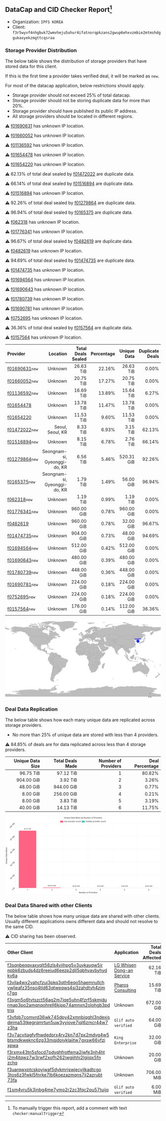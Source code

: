 ## DataCap and CID Checker Report[^1]
 - Organization: `IPFS KOREA`
 - Client: `f3r5wyvf4nhgbuk72wmvheju5uhur4ifatnorqpkzans2gwup6ehxvzmbie2mtmshdggukaxyekzmgttcqsraa`
### Storage Provider Distribution
The below table shows the distribution of storage providers that have stored data for this client.

If this is the first time a provider takes verified deal, it will be marked as `new`.

For most of the datacap application, below restrictions should apply.
 - Storage provider should not exceed 25% of total datacap.
 - Storage provider should not be storing duplicate data for more than 20%.
 - Storage provider should have published its public IP address.
 - All storage providers should be located in different regions.

⚠️ [f01690631](https://filfox.info/en/address/f01690631) has unknown IP location.

⚠️ [f01660052](https://filfox.info/en/address/f01660052) has unknown IP location.

⚠️ [f01136592](https://filfox.info/en/address/f01136592) has unknown IP location.

⚠️ [f01654478](https://filfox.info/en/address/f01654478) has unknown IP location.

⚠️ [f01654220](https://filfox.info/en/address/f01654220) has unknown IP location.

⚠️ 62.13% of total deal sealed by [f01472022](https://filfox.info/en/address/f01472022) are duplicate data.

⚠️ 66.14% of total deal sealed by [f01516894](https://filfox.info/en/address/f01516894) are duplicate data.

⚠️ [f01516894](https://filfox.info/en/address/f01516894) has unknown IP location.

⚠️ 92.26% of total deal sealed by [f01279864](https://filfox.info/en/address/f01279864) are duplicate data.

⚠️ 96.94% of total deal sealed by [f0165375](https://filfox.info/en/address/f0165375) are duplicate data.

⚠️ [f062318](https://filfox.info/en/address/f062318) has unknown IP location.

⚠️ [f01776341](https://filfox.info/en/address/f01776341) has unknown IP location.

⚠️ 96.67% of total deal sealed by [f0482619](https://filfox.info/en/address/f0482619) are duplicate data.

⚠️ [f0482619](https://filfox.info/en/address/f0482619) has unknown IP location.

⚠️ 94.69% of total deal sealed by [f01474735](https://filfox.info/en/address/f01474735) are duplicate data.

⚠️ [f01474735](https://filfox.info/en/address/f01474735) has unknown IP location.

⚠️ [f01694564](https://filfox.info/en/address/f01694564) has unknown IP location.

⚠️ [f01690643](https://filfox.info/en/address/f01690643) has unknown IP location.

⚠️ [f01780739](https://filfox.info/en/address/f01780739) has unknown IP location.

⚠️ [f01690781](https://filfox.info/en/address/f01690781) has unknown IP location.

⚠️ [f0752695](https://filfox.info/en/address/f0752695) has unknown IP location.

⚠️ 36.36% of total deal sealed by [f0157564](https://filfox.info/en/address/f0157564) are duplicate data.

⚠️ [f0157564](https://filfox.info/en/address/f0157564) has unknown IP location.

| Provider                                                    |                     Location | Total Deals Sealed | Percentage | Unique Data | Duplicate Deals |
| :---------------------------------------------------------- | ---------------------------: | -----------------: | ---------: | ----------: | --------------: |
| [f01690631](https://filfox.info/en/address/f01690631)`new`  |                      Unknown |          26.63 TiB |     22.16% |   26.63 TiB |           0.00% |
| [f01660052](https://filfox.info/en/address/f01660052)`new`  |                      Unknown |          20.75 TiB |     17.27% |   20.75 TiB |           0.00% |
| [f01136592](https://filfox.info/en/address/f01136592)`new`  |                      Unknown |          16.69 TiB |     13.89% |   15.64 TiB |           6.27% |
| [f01654478](https://filfox.info/en/address/f01654478)       |                      Unknown |          13.78 TiB |     11.47% |   13.78 TiB |           0.00% |
| [f01654220](https://filfox.info/en/address/f01654220)       |                      Unknown |          11.53 TiB |      9.60% |   11.53 TiB |           0.00% |
| [f01472022](https://filfox.info/en/address/f01472022)`new`  |             Seoul, Seoul, KR |           8.33 TiB |      6.93% |    3.15 TiB |          62.13% |
| [f01516894](https://filfox.info/en/address/f01516894)`new`  |                      Unknown |           8.15 TiB |      6.78% |    2.76 TiB |          66.14% |
| [f01279864](https://filfox.info/en/address/f01279864)`new`  | Seongnam-si, Gyeonggi-do, KR |           6.56 TiB |      5.46% |  520.31 GiB |          92.26% |
| [f0165375](https://filfox.info/en/address/f0165375)`new`    | Seongnam-si, Gyeonggi-do, KR |           1.79 TiB |      1.49% |   56.00 GiB |          96.94% |
| [f062318](https://filfox.info/en/address/f062318)`new`      |                      Unknown |           1.19 TiB |      0.99% |    1.19 TiB |           0.00% |
| [f01776341](https://filfox.info/en/address/f01776341)`new`  |                      Unknown |         960.00 GiB |      0.78% |  960.00 GiB |           0.00% |
| [f0482619](https://filfox.info/en/address/f0482619)         |                      Unknown |         960.00 GiB |      0.78% |   32.00 GiB |          96.67% |
| [f01474735](https://filfox.info/en/address/f01474735)`new`  |                      Unknown |         904.00 GiB |      0.73% |   48.00 GiB |          94.69% |
| [f01694564](https://filfox.info/en/address/f01694564)`new`  |                      Unknown |         512.00 GiB |      0.42% |  512.00 GiB |           0.00% |
| [f01690643](https://filfox.info/en/address/f01690643)`new`  |                      Unknown |         480.00 GiB |      0.39% |  480.00 GiB |           0.00% |
| [f01780739](https://filfox.info/en/address/f01780739)`new`  |                      Unknown |         448.00 GiB |      0.36% |  448.00 GiB |           0.00% |
| [f01690781](https://filfox.info/en/address/f01690781)`new`  |                      Unknown |         224.00 GiB |      0.18% |  224.00 GiB |           0.00% |
| [f0752695](https://filfox.info/en/address/f0752695)`new`    |                      Unknown |         224.00 GiB |      0.18% |  224.00 GiB |           0.00% |
| [f0157564](https://filfox.info/en/address/f0157564)`new`    |                      Unknown |         176.00 GiB |      0.14% |  112.00 GiB |          36.36% |

![Provider Distribution](https://raw.githubusercontent.com/data-preservation-programs/filplus-checker-assets/main/filecoin-project/filecoin-plus-large-datasets/issues/147/1671092655898.png)
### Deal Data Replication
The below table shows how each many unique data are replicated across storage providers.
- No more than 25% of unique data are stored with less than 4 providers.

⚠️ 84.85% of deals are for data replicated across less than 4 storage providers.

| Unique Data Size | Total Deals Made | Number of Providers | Deal Percentage |
| ---------------: | ---------------: | ------------------: | --------------: |
|        96.75 TiB |        97.12 TiB |                   1 |          80.82% |
|       904.00 GiB |         3.92 TiB |                   2 |           3.26% |
|        48.00 GiB |       944.00 GiB |                   3 |           0.77% |
|         8.00 GiB |       256.00 GiB |                   4 |           0.21% |
|         8.00 GiB |         3.83 TiB |                   5 |           3.19% |
|        40.00 GiB |        14.13 TiB |                   6 |          11.75% |

![Replication Distribution](https://raw.githubusercontent.com/data-preservation-programs/filplus-checker-assets/main/filecoin-project/filecoin-plus-large-datasets/issues/147/1671092656363.png)
### Deal Data Shared with other Clients
The below table shows how many unique data are shared with other clients.
Usually different applications owns different data and should not resolve to the same CID.

⚠️ CID sharing has been observed.

| Other Client                                                                                                                                                                                                              | Application                                                                                               | Total Deals Affected | Unique CIDs |          Verifier |
| :------------------------------------------------------------------------------------------------------------------------------------------------------------------------------------------------------------------------ | :-------------------------------------------------------------------------------------------------------- | -------------------: | ----------: | ----------------: |
| [f3sqnbeqqvaxyqlt56zls4viihpg5v3uykayqw5ir<br/>npbk6zbuds4dz6reeiud6eezp2dil5qbhvavbyhyd<br/>kv6a](https://filfox.info/en/address/f3sqnbeqqvaxyqlt56zls4viihpg5v3uykayqw5irnpbk6zbuds4dz6reeiud6eezp2dil5qbhvavbyhydkv6a) | [LG Whisen Dong\-an Service](https://github.com/filecoin-project/filecoin-plus-large-datasets/issues/114) |            62.16 TiB |       1,018 |         LDN # 114 |
| [f3vila4wx2vahcfzui3pkq3qth6eqo5haemnullch<br/>vwljeafz35nso4tld63qtweqws4si3zahdtyh4zjm<br/>r7gq](https://filfox.info/en/address/f3vila4wx2vahcfzui3pkq3qth6eqo5haemnullchvwljeafz35nso4tld63qtweqws4si3zahdtyh4zjmr7gq) | [Pharos Consulting](https://github.com/filecoin-project/filecoin-plus-large-datasets/issues/115)          |            15.69 TiB |         467 |   LDN v3 multisig |
| [f3sgm5o6tvtszct56ag2m7iqe5uhn4fzrf5skmjdu<br/>rmap3po2amqnqohrell6kipp74amnxn2olohgb3pd<br/>triq](https://filfox.info/en/address/f3sgm5o6tvtszct56ag2m7iqe5uhn4fzrf5skmjdurmap3po2amqnqohrell6kipp74amnxn2olohgb3pdtriq) | Unknown                                                                                                   |           672.00 GiB |          21 |           Unknown |
| [f3vfqb7comvrd36wk745dpy42xmnbiqghl3ndexis<br/>dejma53tkegrqmrtun5uw3yyiove7iql6zmcr44w7<br/>z3ha](https://filfox.info/en/address/f3vfqb7comvrd36wk745dpy42xmnbiqghl3ndexisdejma53tkegrqmrtun5uw3yyiove7iql6zmcr44w7z3ha) | `Glif auto verified`                                                                                      |            64.00 GiB |           1 | Jonathan Schwartz |
| [f3v7acvitagfyfhwdedorx4rv2kn7d7px2mdvg4w5<br/>btsmdkweknc6zg33mqjdoiyklaiitw7gxsw66yfzi<br/>xpwa](https://filfox.info/en/address/f3v7acvitagfyfhwdedorx4rv2kn7d7px2mdvg4w5btsmdkweknc6zg33mqjdoiyklaiitw7gxsw66yfzixpwa) | `King Enterprise`                                                                                         |            32.00 GiB |           1 |            Neo Ge |
| [f3rxmx43tn5sfocd7pdyqhfrotfema2jwfe3nh4ht<br/>i2m4jtqwz7w3rwf2xofh262iwgiihhi2lgiiqx5fn<br/>zchq](https://filfox.info/en/address/f3rxmx43tn5sfocd7pdyqhfrotfema2jwfe3nh4hti2m4jtqwz7w3rwf2xofh262iwgiihhi2lgiiqx5fnzchq) | Unknown                                                                                                   |            20.00 GiB |           1 |           Unknown |
| [f3uarqwxptcskoyjwaf5dykmrjswjecyjlkadtcgo<br/>3tos6z3fwkl5fnrke7lb6koezazmqns7ji2azrubt<br/>73fa](https://filfox.info/en/address/f3uarqwxptcskoyjwaf5dykmrjswjecyjlkadtcgo3tos6z3fwkl5fnrke7lb6koezazmqns7ji2azrubt73fa) | Unknown                                                                                                   |           706.00 MiB |           3 |           Unknown |
| [f1sm4vru5k3jnbg4me7ymo2r2zc3fqc2pu57tuijq](https://filfox.info/en/address/f1sm4vru5k3jnbg4me7ymo2r2zc3fqc2pu57tuijq)                                                                                                     | `Glif auto verified`                                                                                      |             6.00 MiB |           1 | Jonathan Schwartz |

[^1]: To manually trigger this report, add a comment with text `checker:manualTrigger`
